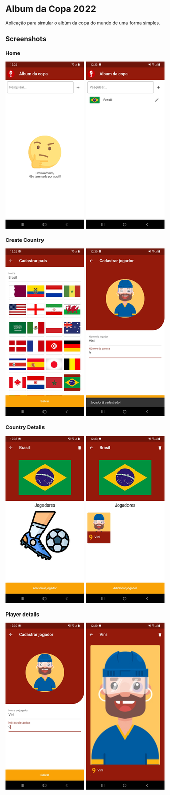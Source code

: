 # Album da Copa 2022

Aplicação para simular o albúm da copa do mundo de uma forma simples.


## Screenshots

### Home

<div>
<img src="https://github.com/PedroHenriqueDevBR/album_da_copa_2022/blob/main/docs/screenshots/home_0.jpg" width="250">
<img src="https://github.com/PedroHenriqueDevBR/album_da_copa_2022/blob/main/docs/screenshots/home_1.jpg" width="250">
</div>

### Create Country

<div>
<img src="https://github.com/PedroHenriqueDevBR/album_da_copa_2022/blob/main/docs/screenshots/create_country_0.jpg" width="250">
<img src="https://github.com/PedroHenriqueDevBR/album_da_copa_2022/blob/main/docs/screenshots/create_country_1.jpg" width="250">
</div>

### Country Details 

<div>
<img src="https://github.com/PedroHenriqueDevBR/album_da_copa_2022/blob/main/docs/screenshots/country_details_0.jpg" width="250">
<img src="https://github.com/PedroHenriqueDevBR/album_da_copa_2022/blob/main/docs/screenshots/country_details_1.jpg" width="250">
</div>

### Player details 

<div>
<img src="https://github.com/PedroHenriqueDevBR/album_da_copa_2022/blob/main/docs/screenshots/create_player_0.jpg" width="250">
<img src="https://github.com/PedroHenriqueDevBR/album_da_copa_2022/blob/main/docs/screenshots/player_details.jpg" width="250">
</div>
